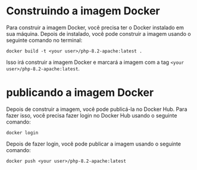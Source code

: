 # Construindo a imagem Docker

Para construir a imagem Docker, você precisa ter o Docker instalado em sua máquina. Depois de instalado, você pode construir a imagem usando o seguinte comando no terminal:

```
docker build -t <your user>/php-8.2-apache:latest .
```

Isso irá construir a imagem Docker e marcará a imagem com a tag `<your user>/php-8.2-apache:latest`.

# publicando a imagem Docker

Depois de construir a imagem, você pode publicá-la no Docker Hub. Para fazer isso, você precisa fazer login no Docker Hub usando o seguinte comando:

```
docker login
```

Depois de fazer login, você pode publicar a imagem usando o seguinte comando:

```
docker push <your user>/php-8.2-apache:latest
```
